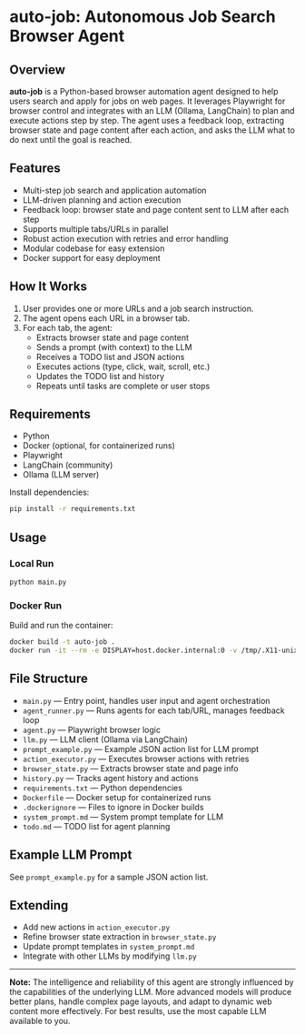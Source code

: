 # auto-job: Autonomous Job Search Browser Agent

## Overview

**auto-job** is a Python-based browser automation agent designed to help users search and apply for jobs on web pages. It leverages Playwright for browser control and integrates with an LLM (Ollama, LangChain) to plan and execute actions step by step. The agent uses a feedback loop, extracting browser state and page content after each action, and asks the LLM what to do next until the goal is reached.

## Features
- Multi-step job search and application automation
- LLM-driven planning and action execution
- Feedback loop: browser state and page content sent to LLM after each step
- Supports multiple tabs/URLs in parallel
- Robust action execution with retries and error handling
- Modular codebase for easy extension
- Docker support for easy deployment

## How It Works
1. User provides one or more URLs and a job search instruction.
2. The agent opens each URL in a browser tab.
3. For each tab, the agent:
	- Extracts browser state and page content
	- Sends a prompt (with context) to the LLM
	- Receives a TODO list and JSON actions
	- Executes actions (type, click, wait, scroll, etc.)
	- Updates the TODO list and history
	- Repeats until tasks are complete or user stops

## Requirements
- Python
- Docker (optional, for containerized runs)
- Playwright
- LangChain (community)
- Ollama (LLM server)

Install dependencies:
```bash
pip install -r requirements.txt
```

## Usage
### Local Run
```bash
python main.py
```

### Docker Run
Build and run the container:
```bash
docker build -t auto-job .
docker run -it --rm -e DISPLAY=host.docker.internal:0 -v /tmp/.X11-unix:/tmp/.X11-unix auto-job
```

## File Structure
- `main.py` — Entry point, handles user input and agent orchestration
- `agent_runner.py` — Runs agents for each tab/URL, manages feedback loop
- `agent.py` — Playwright browser logic
- `llm.py` — LLM client (Ollama via LangChain)
- `prompt_example.py` — Example JSON action list for LLM prompt
- `action_executor.py` — Executes browser actions with retries
- `browser_state.py` — Extracts browser state and page info
- `history.py` — Tracks agent history and actions
- `requirements.txt` — Python dependencies
- `Dockerfile` — Docker setup for containerized runs
- `.dockerignore` — Files to ignore in Docker builds
- `system_prompt.md` — System prompt template for LLM
- `todo.md` — TODO list for agent planning

## Example LLM Prompt
See `prompt_example.py` for a sample JSON action list.


## Extending
- Add new actions in `action_executor.py`
- Refine browser state extraction in `browser_state.py`
- Update prompt templates in `system_prompt.md`
- Integrate with other LLMs by modifying `llm.py`

---

**Note:**
The intelligence and reliability of this agent are strongly influenced by the capabilities of the underlying LLM. More advanced models will produce better plans, handle complex page layouts, and adapt to dynamic web content more effectively. For best results, use the most capable LLM available to you.